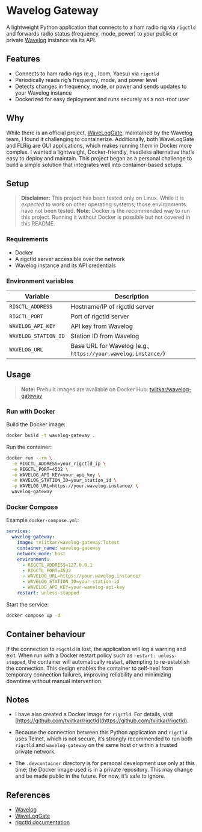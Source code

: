 # Wavelog Gateway

A lightweight Python application that connects to a ham radio rig via `rigctld` and forwards radio status (frequency, mode, power) to your public or private [Wavelog](https://www.wavelog.org) instance via its API.

## Features

- Connects to ham radio rigs (e.g., Icom, Yaesu) via `rigctld`
- Periodically reads rig’s frequency, mode, and power level
- Detects changes in frequency, mode, or power and sends updates to your Wavelog instance
- Dockerized for easy deployment and runs securely as a non-root user

## Why

While there is an official project, [WaveLogGate](https://github.com/wavelog/WaveLogGate), maintained by the Wavelog team, I found it challenging to containerize. Additionally, both WaveLogGate and FLRig are GUI applications, which makes running them in Docker more complex. I wanted a lightweight, Docker-friendly, headless alternative that’s easy to deploy and maintain. This project began as a personal challenge to build a simple solution that integrates well into container-based setups.

## Setup

> **Disclaimer:** This project has been tested only on Linux. While it is _expected_ to work on other operating systems, those environments have not been tested.
> **Note:** Docker is the recommended way to run this project. Running it without Docker is possible but not covered in this README.

### Requirements

- Docker
- A rigctld server accessible over the network
- Wavelog instance and its API credentials

### Environment variables

| Variable            | Description                       |
|---------------------|-----------------------------------|
| `RIGCTL_ADDRESS`    | Hostname/IP of rigctld server     |
| `RIGCTL_PORT`       | Port of rigctld server            |
| `WAVELOG_API_KEY`   | API key from Wavelog              |
| `WAVELOG_STATION_ID`| Station ID from Wavelog           |
| `WAVELOG_URL`       | Base URL for Wavelog (e.g., `https://your.wavelog.instance/`) |

## Usage

> **Note:** Prebuilt images are available on Docker Hub: [tviitkar/wavelog-gateway](https://hub.docker.com/r/tviitkar/wavelog-gateway)

### Run with Docker

Build the Docker image:

```bash
docker build -t wavelog-gateway .
```

Run the container:

```bash
docker run --rm \
  -e RIGCTL_ADDRESS=your_rigctld_ip \
  -e RIGCTL_PORT=4532 \
  -e WAVELOG_API_KEY=your_api_key \
  -e WAVELOG_STATION_ID=your_station_id \
  -e WAVELOG_URL=https://your.wavelog.instance/ \
  wavelog-gateway
```

### Docker Compose

Example `docker-compose.yml`:

```yaml
services:
  wavelog-gateway:
    image: tviitkar/wavelog-gateway:latest
    container_name: wavelog-gateway
    network_mode: host
    environment:
      - RIGCTL_ADDRESS=127.0.0.1
      - RIGCTL_PORT=4532
      - WAVELOG_URL=https://your.wavelog.instance/
      - WAVELOG_STATION_ID=your-station-id
      - WAVELOG_API_KEY=your-wavelog-api-key
    restart: unless-stopped
```

Start the service:

```bash
docker compose up -d
```

## Container behaviour

If the connection to `rigctld` is lost, the application will log a warning and exit. When run with a Docker restart policy such as `restart: unless-stopped`, the container will automatically restart, attempting to re-establish the connection. This design enables the container to self-heal from temporary connection failures, improving reliability and minimizing downtime without manual intervention.

## Notes

- I have also created a Docker image for `rigctld`. For details, visit [https://github.com/tviitkar/rigctld](https://github.com/tviitkar/rigctld).

- Because the connection between this Python application and `rigctld` uses Telnet, which is not secure, it’s strongly recommended to run both `rigctld` and `wavelog-gateway` on the same host or within a trusted private network.

- The `.devcontainer` directory is for personal development use only at this time; the Docker image used is in a private repository. This may change and be made public in the future. For now, it’s safe to ignore.

## References

- [Wavelog](https://github.com/wavelog)
- [WaveLogGate](https://github.com/wavelog/WaveLogGate)
- [rigctld documentation](https://hamlib.sourceforge.net/html/rigctld.1.html)
